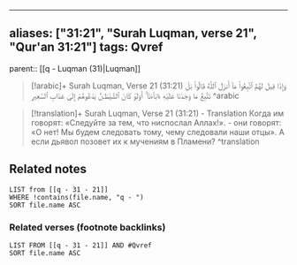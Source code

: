 
---
aliases: ["31:21", "Surah Luqman, verse 21", "Qur'an 31:21"]
tags: Qvref
---

parent:: [[q - Luqman (31)|Luqman]]

> [!arabic]+ Surah Luqman, Verse 21 (31:21)
> <span class="quran-arabic">وَإِذَا قِيلَ لَهُمُ ٱتَّبِعُوا۟ مَآ أَنزَلَ ٱللَّهُ قَالُوا۟ بَلْ نَتَّبِعُ مَا وَجَدْنَا عَلَيْهِ ءَابَآءَنَآ ۚ أَوَلَوْ كَانَ ٱلشَّيْطَـٰنُ يَدْعُوهُمْ إِلَىٰ عَذَابِ ٱلسَّعِيرِ</span>
^arabic

> [!translation]+ Surah Luqman, Verse 21 (31:21) - Translation
> Когда им говорят: «Следуйте за тем, что ниспослал Аллах!». - они говорят: «О нет! Мы будем следовать тому, чему следовали наши отцы». А если дьявол позовет их к мучениям в Пламени?
^translation



## Related notes
```dataview
LIST from [[q - 31 - 21]]
WHERE !contains(file.name, "q - ")
SORT file.name ASC
```

### Related verses (footnote backlinks)
```dataview
LIST FROM [[q - 31 - 21]] AND #Qvref
SORT file.name ASC
```

